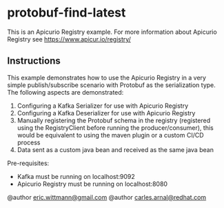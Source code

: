# protobuf-find-latest

This is an Apicurio Registry example. For more information about Apicurio Registry see https://www.apicur.io/registry/

## Instructions


This example demonstrates how to use the Apicurio Registry in a very simple publish/subscribe
scenario with Protobuf as the serialization type.  The following aspects are demonstrated:

<ol>
<li>Configuring a Kafka Serializer for use with Apicurio Registry</li>
<li>Configuring a Kafka Deserializer for use with Apicurio Registry</li>
<li>Manually registering the Protobuf schema in the registry (registered using the RegistryClient before running the producer/consumer), this would be equivalent to using the maven plugin or a custom CI/CD process</li>
<li>Data sent as a custom java bean and received as the same java bean</li>
</ol>

Pre-requisites:

<ul>
<li>Kafka must be running on localhost:9092</li>
<li>Apicurio Registry must be running on localhost:8080</li>
</ul>

@author eric.wittmann@gmail.com
@author carles.arnal@redhat.com

